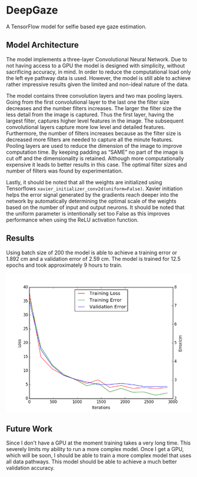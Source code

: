 # DeepGaze
A TensorFlow model for selfie based eye gaze estimation.

## Model Architecture
The model implements a three-layer Convolutional Neural Network. Due to not having access to a GPU the model is designed with simplicity, without sacrificing accuracy, in mind. In order to reduce the computational load only the left eye pathway data is used. However, the model is still able to achieve rather impressive results given the limited and non-ideal nature of the data.

The model contains three convolution layers and two max pooling layers. Going from the first convolutional layer to the last one the filter size decreases and the number filters increases. The larger the filter size the less detail from the image is captured. Thus the first layer, having the largest filter, captures higher level features in the image. The subsequent convolutional layers capture more low level and detailed features. Furthermore, the number of filters increases because as the filter size is decreased more filters are needed to capture all the minute features. Pooling layers are used to reduce the dimension of the image to improve computation time. By keeping padding as “SAME” no part of the image is cut off and the dimensionality is retained. Although more computationally expensive it leads to better results in this case. The optimal filter sizes and number of filters was found by experimentation.

Lastly, it should be noted that all the weights are initialized using Tensorflows `xavier_initializer_conv2d(uniform=False)`. Xavier initiation helps the error signal generated by the gradients reach deeper into the network by automatically determining the optimal scale of the weights based on the number of input and output neurons. It should be noted that the uniform parameter is intentionally set too False as this improves performance when using the ReLU activation function.

## Results
Using batch size of 200 the model is able to achieve a training error or 1.892 cm and a validation error of 2.59 cm. The model is trained for 12.5 epochs and took approximately 9 hours to train.

![alt text](Pics/Plot.png)


## Future Work
Since I don't have a GPU at the moment training takes a very long time. This severely limits my ability to run a more complex model. Once I get a GPU, which will be soon, I should be able to train a more complex model that uses all data pathways. This model should be able to achieve a much better validation accuracy.

